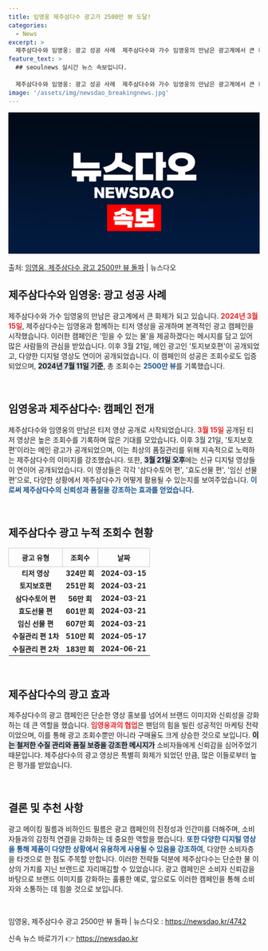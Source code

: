 ```yaml
---
title: 임영웅 제주삼다수 광고가 2500만 뷰 도달!
categories:
  - News
excerpt: >
  제주삼다수와 임영웅: 광고 성공 사례  제주삼다수와 가수 임영웅의 만남은 광고계에서 큰 화제가 되고 있습니다…
feature_text: >
  ## seoulnews 실시간 뉴스 속보입니다.

  제주삼다수와 임영웅: 광고 성공 사례  제주삼다수와 가수 임영웅의 만남은 광고계에서 큰 화제가 되고 있습니다…
image: '/assets/img/newsdao_breakingnews.jpg'
---
```


![뉴스다오 속보](/assets/img/newsdao_breakingnews.jpg)

<p>출처: <a href="https://newsdao.kr/4742" rel="dofollow">임영웅, 제주삼다수 광고 2500만 뷰 돌파</a> | 뉴스다오</p>

<h2 data-ke-size="size26">제주삼다수와 임영웅: 광고 성공 사례</h2>

<p data-ke-size="size16">제주삼다수와 가수 임영웅의 만남은 광고계에서 큰 화제가 되고 있습니다. <b><span style="color: #ee2323;">2024년 3월 15일</span></b>, 제주삼다수는 임영웅과 함께하는 티저 영상을 공개하며 본격적인 광고 캠페인을 시작했습니다. 이러한 캠페인은 '믿을 수 있는 물'을 제공하겠다는 메시지를 담고 있어 많은 사람들의 관심을 받았습니다. 이후 3월 21일, 메인 광고인 '토지보호편'이 공개되었고, 다양한 디지털 영상도 연이어 공개되었습니다. 이 캠페인의 성공은 조회수로도 입증되었으며, <b><span style="background-color: #21538527;">2024년 7월 11일 기준</span></b>, 총 조회수는 <b><span style="color: #1a5490;">2500만 뷰</span></b>를 기록했습니다.</p>

<p data-ke-size="size16">&nbsp;</p>

<h2 data-ke-size="size26">임영웅과 제주삼다수: 캠페인 전개</h2>

<p data-ke-size="size16">제주삼다수와 임영웅의 만남은 티저 영상 공개로 시작되었습니다. <b><span style="color: #ee2323;">3월 15일</span></b> 공개된 티저 영상은 높은 조회수를 기록하며 많은 기대를 모았습니다. 이후 3월 21일, '토지보호편'이라는 메인 광고가 공개되었으며, 이는 최상의 품질관리를 위해 지속적으로 노력하는 제주삼다수의 이미지를 강조했습니다. 또한, <b><span style="background-color: #21538527;">3월 21일 오후</span></b>에는 신규 디지털 영상들이 연이어 공개되었습니다. 이 영상들은 각각 '삼다수토어 편', '효도선물 편', '임신 선물 편'으로, 다양한 상황에서 제주삼다수가 어떻게 활용될 수 있는지를 보여주었습니다. <b><span style="color: #1a5490;">이로써 제주삼다수의 신뢰성과 품질을 강조하는 효과를 얻었습니다.</span></b></p>

<p data-ke-size="size16">&nbsp;</p>

<h2 data-ke-size="size26">제주삼다수 광고 누적 조회수 현황</h2>

<table style="width: 100%; border-collapse: collapse;">
<tr>
<th style="border: 1px solid #ccc; padding: 8px;">광고 유형</th>
<th style="border: 1px solid #ccc; padding: 8px;">조회수</th>
<th style="border: 1px solid #ccc; padding: 8px;">날짜</th>
</tr>
<tr>
<td style="text-align: center; height: 17px;"><b>티저 영상</b></td>
<td style="text-align: center; height: 17px;"><b>324만 회</b></td>
<td style="text-align: center; height: 17px;"><b>2024-03-15</b></td>
</tr>
<tr>
<td style="text-align: center; height: 17px;"><b>토지보호편</b></td>
<td style="text-align: center; height: 17px;"><b>251만 회</b></td>
<td style="text-align: center; height: 17px;"><b>2024-03-21</b></td>
</tr>
<tr>
<td style="text-align: center; height: 17px;"><b>삼다수토어 편</b></td>
<td style="text-align: center; height: 17px;"><b>56만 회</b></td>
<td style="text-align: center; height: 17px;"><b>2024-03-21</b></td>
</tr>
<tr>
<td style="text-align: center; height: 17px;"><b>효도선물 편</b></td>
<td style="text-align: center; height: 17px;"><b>601만 회</b></td>
<td style="text-align: center; height: 17px;"><b>2024-03-21</b></td>
</tr>
<tr>
<td style="text-align: center; height: 17px;"><b>임신 선물 편</b></td>
<td style="text-align: center; height: 17px;"><b>607만 회</b></td>
<td style="text-align: center; height: 17px;"><b>2024-03-21</b></td>
</tr>
<tr>
<td style="text-align: center; height: 17px;"><b>수질관리 편 1차</b></td>
<td style="text-align: center; height: 17px;"><b>510만 회</b></td>
<td style="text-align: center; height: 17px;"><b>2024-05-17</b></td>
</tr>
<tr>
<td style="text-align: center; height: 17px;"><b>수질관리 편 2차</b></td>
<td style="text-align: center; height: 17px;"><b>183만 회</b></td>
<td style="text-align: center; height: 17px;"><b>2024-06-21</b></td>
</tr>
</table>

<p data-ke-size="size16">&nbsp;</p>

<h2 data-ke-size="size26">제주삼다수의 광고 효과</h2>

<p data-ke-size="size16">제주삼다수의 광고 캠페인은 단순한 영상 홍보를 넘어서 브랜드 이미지와 신뢰성을 강화하는 데 큰 역할을 했습니다. <b><span style="color: #ee2323;">임영웅과의 협업</span></b>은 팬덤의 힘을 빌린 성공적인 마케팅 전략이었으며, 이를 통해 광고 조회수뿐만 아니라 구매율도 크게 상승한 것으로 보입니다. <b><span style="background-color: #21538527;">이는 철저한 수질 관리와 품질 보증을 강조한 메시지가</span></b> 소비자들에게 신뢰감을 심어주었기 때문입니다. 제주삼다수의 광고 영상은 특별히 화제가 되었던 만큼, 많은 이들로부터 높은 평가를 받았습니다.</p>

<p data-ke-size="size16">&nbsp;</p>

<h2 data-ke-size="size26">결론 및 추천 사항</h2>

<p data-ke-size="size16">광고 메이킹 필름과 비하인드 필름은 광고 캠페인의 진정성과 인간미를 더해주며, 소비자들과의 감정적 연결을 강화하는 데 중요한 역할을 했습니다. <b><span style="color: #1a5490;">또한 다양한 디지털 영상을 통해 제품이 다양한 상황에서 유용하게 사용될 수 있음을 강조하여</span></b>, 다양한 소비자층을 타겟으로 한 점도 주목할 만합니다. 이러한 전략들 덕분에 제주삼다수는 단순한 물 이상의 가치를 지닌 브랜드로 자리매김할 수 있었습니다. 광고 캠페인은 소비자 신뢰감을 바탕으로 브랜드 이미지를 강화하는 훌륭한 예로, 앞으로도 이러한 캠페인을 통해 소비자와 소통하는 데 힘쓸 것으로 보입니다.</p>

<p data-ke-size="size16">&nbsp;</p>

임영웅, 제주삼다수 광고 2500만 뷰 돌파 | 뉴스다오 : <a href="https://newsdao.kr/4742">https://newsdao.kr/4742</a> 

신속 뉴스 바로가기 👉 <a href="https://newsdao.kr" rel="dofollow">https://newsdao.kr</a>


